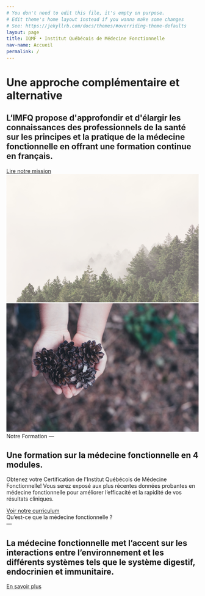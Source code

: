 ```yaml
---
# You don't need to edit this file, it's empty on purpose.
# Edit theme's home layout instead if you wanna make some changes
# See: https://jekyllrb.com/docs/themes/#overriding-theme-defaults
layout: page
title: IQMF • Institut Québécois de Médecine Fonctionnelle
nav-name: Accueil
permalink: /
---
```


<div class="page-top-section page-section container">
  <div class=" row">

  <div class="col-lg-7" >
    <h1>Une approche complémentaire et alternative</h1>
    <h2>L’IMFQ propose d'approfondir et  d'élargir les connaissances des professionnels de la santé sur les principes et la pratique de la médecine fonctionnelle en offrant une formation continue en français.</h2>
    <a class="btn btn-rounded btn-secondary" href="mission">Lire notre mission</a>
  </div>
  <div class="col-lg-4 push-lg-1"><img class="img-fluid" src="/img/accueil.png"/></div>
</div>
</div>

<div class="page-section page-color-section">
  <div class="container">
    <div class=" row">
      <div class="col-md-5 col-lg-4">
        <img class="img-fluid" src="img/formation.jpg" />
      </div>
      <div class="col-md-7 push-lg-1">
        <span class="section-intro">Notre Formation — </span>
        <h2>Une formation sur la médecine fonctionnelle en 4 modules.</h2>
        <p>
        Obtenez votre Certification de l'Institut Québécois de Médecine Fonctionnelle! Vous serez exposé aux plus récentes données probantes en médecine fonctionnelle pour améliorer l’efficacité et la rapidité de vos résultats cliniques.
        </p>
        <a class="btn btn-rounded btn-outline-secondary" href="/formation/">Voir notre curriculum</a>
      </div>
    </div>
  </div>
</div>

<div class="page-section">
  <div class="container">
    <div class=" row justify-content-center">
      <div class="text-center col-lg-9">
        <span class="section-intro">Qu’est-ce que la médecine fonctionnelle ?<br/>—</span>
        <h2>La médecine fonctionnelle met l’accent sur les interactions entre l’environnement et les différents systèmes tels que le système digestif, endocrinien et immunitaire.</h2>
        <a class="btn btn-rounded btn-outline-secondary" href="/medecinefonctionelle/">En savoir plus</a>
      </div>
    </div>
  </div>
</div>
